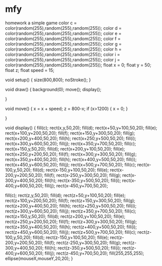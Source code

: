 # mfy
homework
a simple game
color c = color(random(255),random(255),random(255));
color d = color(random(255),random(255),random(255));
color e = color(random(255),random(255),random(255));
color f = color(random(255),random(255),random(255));
color g = color(random(255),random(255),random(255));
color h = color(random(255),random(255),random(255));
color i = color(random(255),random(255),random(255));
color j = color(random(255),random(255),random(255));
float x = 0;
float y = 50;
float z;
float speed = 15;

void setup() {
  size(800,800);
  noStroke();
}

void draw() {
  background(0);
  move();
  display();
  
}

void move() {
  x = x + speed;
  z = 800-x;
  if (x>1200) {
    x = 0;
  }

}

void display() {
fill(c);
  rect(x,y,50,20);
fill(d);
  rect(x+50,y+100,50,20);
fill(e);
  rect(x+100,y+200,50,20);
fill(f);
  rect(x+150,y+300,50,20);
fill(g);
  rect(x+200,y+400,50,20);
fill(h);
  rect(x+250,y+500,50,20);
fill(i);
  rect(x+300,y+600,50,20);
fill(j);
  rect(x+350,y+700,50,20);
fill(c);
  rect(x+150,y,50,20);
fill(d);
  rect(x+200,y+100,50,20);
fill(e);
  rect(x+250,y+200,50,20);
fill(f);
  rect(x+300,y+300,50,20);
fill(g);
  rect(x+350,y+400,50,20);
fill(h);
  rect(x+400,y+500,50,20);
fill(i);
  rect(x+450,y+600,50,20);
fill(j);
  rect(x+500,y+700,50,20);
fill(c);
  rect(x-100,y,50,20);
fill(d);
  rect(x-150,y+100,50,20);
fill(e);
  rect(x-200,y+200,50,20);
fill(f);
  rect(x-250,y+300,50,20);
fill(g);
  rect(x-300,y+400,50,20);
fill(h);
  rect(x-350,y+500,50,20);
fill(i);
  rect(x-400,y+600,50,20);
fill(j);
  rect(x-450,y+700,50,20);
  
fill(c);
  rect(z,y,50,20);
fill(d);
  rect(z+50,y+100,50,20);
fill(e);
  rect(z+100,y+200,50,20);
fill(f);
  rect(z+150,y+300,50,20);
fill(g);
  rect(z+200,y+400,50,20);
fill(h);
  rect(z+250,y+500,50,20);
fill(i);
  rect(z+300,y+600,50,20);
fill(j);
  rect(z+350,y+700,50,20);
fill(c);
  rect(z+150,y,50,20);
fill(d);
  rect(z+200,y+100,50,20);
fill(e);
  rect(z+250,y+200,50,20);
fill(f);
  rect(z+300,y+300,50,20);
fill(g);
  rect(z+350,y+400,50,20);
fill(h);
  rect(z+400,y+500,50,20);
fill(i);
  rect(z+450,y+600,50,20);
fill(j);
  rect(z+500,y+700,50,20);
fill(c);
  rect(z-100,y,50,20);
fill(d);
  rect(z-150,y+100,50,20);
fill(e);
  rect(z-200,y+200,50,20);
fill(f);
  rect(z-250,y+300,50,20);
fill(g);
  rect(z-300,y+400,50,20);
fill(h);
  rect(z-350,y+500,50,20);
fill(i);
  rect(z-400,y+600,50,20);
fill(j);
  rect(z-450,y+700,50,20);
  fill(255,255,255);
  ellipse(mouseX,mouseY,20,20);
  }
